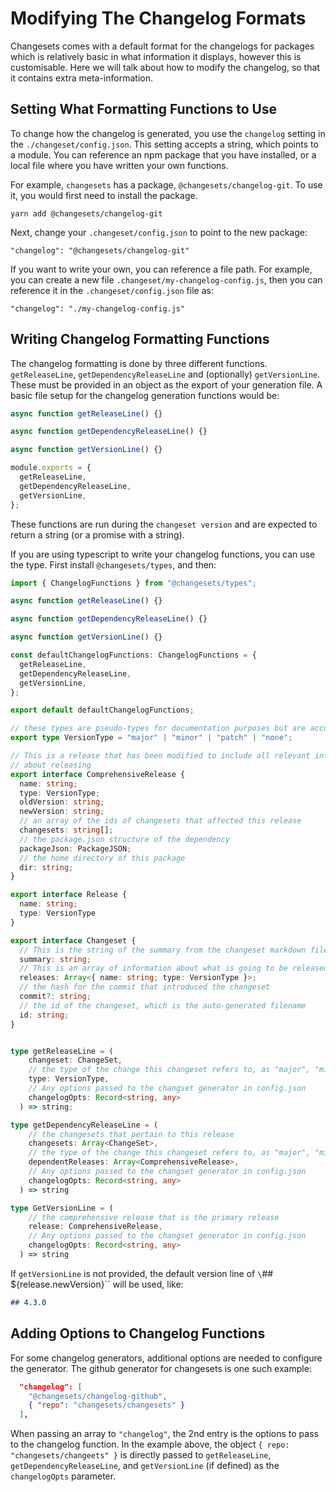 # Modifying The Changelog Formats

Changesets comes with a default format for the changelogs for packages which is relatively basic in what information it displays, however this is customisable. Here we will talk about how to modify the changelog, so that it contains extra meta-information.

## Setting What Formatting Functions to Use

To change how the changelog is generated, you use the `changelog` setting in the `./changeset/config.json`. This setting accepts a string, which points to a module. You can reference an npm package that you have installed, or a local file where you have written your own functions.

For example, `changesets` has a package, `@changesets/changelog-git`. To use it, you would first need to install the package.

```
yarn add @changesets/changelog-git
```

Next, change your `.changeset/config.json` to point to the new package:

```
"changelog": "@changesets/changelog-git"
```

If you want to write your own, you can reference a file path. For example, you can create a new file `.changeset/my-changelog-config.js`, then you can reference it in the `.changeset/config.json` file as:

```
"changelog": "./my-changelog-config.js"
```

## Writing Changelog Formatting Functions

The changelog formatting is done by three different functions. `getReleaseLine`, `getDependencyReleaseLine` and (optionally) `getVersionLine`. These must be provided in an object as the export of your generation file. A basic file setup for the changelog generation functions would be:

```js
async function getReleaseLine() {}

async function getDependencyReleaseLine() {}

async function getVersionLine() {}

module.exports = {
  getReleaseLine,
  getDependencyReleaseLine,
  getVersionLine,
};
```

These functions are run during the `changeset version` and are expected to return a string (or a promise with a string).

If you are using typescript to write your changelog functions, you can use the type. First install `@changesets/types`, and then:

```ts
import { ChangelogFunctions } from "@changesets/types";

async function getReleaseLine() {}

async function getDependencyReleaseLine() {}

async function getVersionLine() {}

const defaultChangelogFunctions: ChangelogFunctions = {
  getReleaseLine,
  getDependencyReleaseLine,
  getVersionLine,
};

export default defaultChangelogFunctions;
```

```ts
// these types are pseudo-types for documentation purposes but are accurate
export type VersionType = "major" | "minor" | "patch" | "none";

// This is a release that has been modified to include all relevant information
// about releasing
export interface ComprehensiveRelease {
  name: string;
  type: VersionType;
  oldVersion: string;
  newVersion: string;
  // an array of the ids of changesets that affected this release
  changesets: string[];
  // the package.json structure of the dependency
  packageJson: PackageJSON;
  // the home directory of this package
  dir: string;
}

export interface Release {
  name: string;
  type: VersionType
}

export interface Changeset {
  // This is the string of the summary from the changeset markdown file
  summary: string;
  // This is an array of information about what is going to be released. each is an object with name: the name of the package, and type, which is "major", "minor", or "patch"
  releases: Array<{ name: string; type: VersionType }>;
  // the hash for the commit that introduced the changeset
  commit?: string;
  // the id of the changeset, which is the auto-generated filename
  id: string;
}


type getReleaseLine = (
    changeset: ChangeSet,
    // the type of the change this changeset refers to, as "major", "minor", or "patch"
    type: VersionType,
    // Any options passed to the changset generator in config.json
    changelogOpts: Record<string, any>
  ) => string;

type getDependencyReleaseLine = (
    // the changesets that pertain to this release
    changesets: Array<ChangeSet>,
    // the type of the change this changeset refers to, as "major", "minor", or "patch"
    dependentReleases: Array<ComprehensiveRelease>,
    // Any options passed to the changset generator in config.json
    changelogOpts: Record<string, any>
  ) => string

type GetVersionLine = (
    // the comprehensive release that is the primary release
    release: ComprehensiveRelease,
    // Any options passed to the changset generator in config.json
    changelogOpts: Record<string, any>
  ) => string
```

If `getVersionLine` is not provided, the default version line of `\`## ${release.newVersion}\`` will be used, like:

```md
## 4.3.0
```

## Adding Options to Changelog Functions

For some changelog generators, additional options are needed to configure the generator. The github generator for changesets is one such example:

```json
  "changelog": [
    "@changesets/changelog-github",
    { "repo": "changesets/changesets" }
  ],
```

When passing an array to `"changelog"`, the 2nd entry is the options to pass to the changelog function. In the example above, the object `{ repo: "changesets/changeets" }` is directly passed to `getReleaseLine`, `getDependencyReleaseLine`, and `getVersionLine` (if defined) as the `changelogOpts` parameter.

